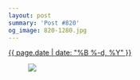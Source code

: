```yaml
---
layout: post
summary: 'Post #820'
og_image: 820-1280.jpg
---
```


<div class="post">
 <time>
  <a href="/820">
   {{ page.date | date: "%B %-d, %Y" }}
  </a>
 </time>
 <a href="/820">
  <figure data-taken="4/1/2019">
   <img sizes="(min-width: 700px) 50vw, calc(100vw - 2rem)" src="{{ site.assets_url }}/820-640.jpg" srcset="{{ site.assets_url }}/820-320.jpg 320w, {{ site.assets_url }}/820-640.jpg 640w, {{ site.assets_url }}/820-960.jpg 960w, {{ site.assets_url }}/820-1280.jpg 1280w"/>
  </figure>
 </a>
</div>
